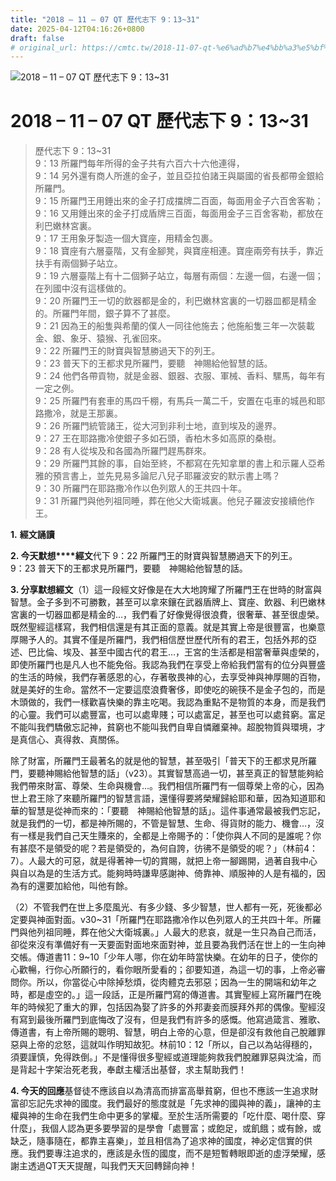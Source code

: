 ```yaml
---
title: "2018 – 11 – 07 QT 歷代志下 9：13~31"
date: 2025-04-12T04:16:26+0800
draft: false
# original_url: https://cmtc.tw/2018-11-07-qt-%e6%ad%b7%e4%bb%a3%e5%bf%97%e4%b8%8b-9%ef%bc%9a1331
---
```


![2018 – 11 – 07 QT 歷代志下 9：13~31](/images/qt.jpg   "2018 – 11 – 07 QT 歷代志下 9：13~31")

# 2018 – 11 – 07 QT 歷代志下 9：13~31

> 歷代志下 9：13~31  
> 9：13 所羅門每年所得的金子共有六百六十六他連得，  
> 9：14 另外還有商人所進的金子，並且亞拉伯諸王與屬國的省長都帶金銀給所羅門。  
> 9：15 所羅門王用錘出來的金子打成擋牌二百面，每面用金子六百舍客勒；  
> 9：16 又用錘出來的金子打成盾牌三百面，每面用金子三百舍客勒，都放在利巴嫩林宮裏。  
> 9：17 王用象牙製造一個大寶座，用精金包裹。  
> 9：18 寶座有六層臺階，又有金腳凳，與寶座相連。寶座兩旁有扶手，靠近扶手有兩個獅子站立。  
> 9：19 六層臺階上有十二個獅子站立，每層有兩個：左邊一個，右邊一個；在列國中沒有這樣做的。  
> 9：20 所羅門王一切的飲器都是金的，利巴嫩林宮裏的一切器皿都是精金的。所羅門年間，銀子算不了甚麼。  
> 9：21 因為王的船隻與希蘭的僕人一同往他施去；他施船隻三年一次裝載金、銀、象牙、猿猴、孔雀回來。  
> 9：22 所羅門王的財寶與智慧勝過天下的列王。  
> 9：23 普天下的王都求見所羅門，要聽　神賜給他智慧的話。  
> 9：24 他們各帶貢物，就是金器、銀器、衣服、軍械、香料、騾馬，每年有一定之例。  
> 9：25 所羅門有套車的馬四千棚，有馬兵一萬二千，安置在屯車的城邑和耶路撒冷，就是王那裏。  
> 9：26 所羅門統管諸王，從大河到非利士地，直到埃及的邊界。  
> 9：27 王在耶路撒冷使銀子多如石頭，香柏木多如高原的桑樹。  
> 9：28 有人從埃及和各國為所羅門趕馬群來。  
> 9：29 所羅門其餘的事，自始至終，不都寫在先知拿單的書上和示羅人亞希雅的預言書上，並先見易多論尼八兒子耶羅波安的默示書上嗎？  
> 9：30 所羅門在耶路撒冷作以色列眾人的王共四十年。  
> 9：31 所羅門與他列祖同睡，葬在他父大衛城裏。他兒子羅波安接續他作王。

**1.** **經文誦讀**

**2. 今天默想****經文**代下 9：22 所羅門王的財寶與智慧勝過天下的列王。  
9：23 普天下的王都求見所羅門，要聽　神賜給他智慧的話。

**3. 分享默想經文**（1）這一段經文好像是在大大地誇耀了所羅門王在世時的財富與智慧。金子多到不可勝數，甚至可以拿來鑲在武器盾牌上、寶座、飲器、利巴嫩林宮裏的一切器皿都是精金的…，我們看了好像覺得很浪費，很奢華、甚至很虛榮。既然聖經這樣寫，我們相信還是有其正面的意義。就是其實上帝是很豐富，也樂意厚賜予人的。其實不僅是所羅門，我們相信歷世歷代所有的君王，包括外邦的亞述、巴比倫、埃及、甚至中國古代的君王…，王宮的生活都是相當奢華與虛榮的，即使所羅門也是凡人也不能免俗。我認為我們在享受上帝給我們當有的位分與豐盛的生活的時候，我們存著感恩的心，存著敬畏神的心，去享受神與神厚賜的百物，就是美好的生命。當然不一定要這麼浪費奢侈，即使吃的碗筷不是金子包的，而是木頭做的，我們一樣歡喜快樂的靠主吃喝。我認為重點不是物質的本身，而是我們的心靈。我們可以處豐富，也可以處卑賤；可以處富足，甚至也可以處貧窮。富足不能叫我們驕傲忘記神，貧窮也不能叫我們自卑自憐離棄神。超脫物質與環境，才是真信心、真得救、真關係。

除了財富，所羅門王最著名的就是他的智慧，甚至吸引「普天下的王都求見所羅門，要聽神賜給他智慧的話」（v23）。其實智慧高過一切，甚至真正的智慧能夠給我們帶來財富、尊榮、生命與機會…。我們相信所羅門有一個尊榮上帝的心，因為世上君王除了來聽所羅門的智慧言語，還懂得要將榮耀歸給耶和華，因為知道耶和華的智慧是從神而來的：「要聽　神賜給他智慧的話」。這件事通常最被我們忘記，就是我們的一切，都是神所賜的，不管是智慧、生命、得貨財的能力、機會…，沒有一樣是我們自己天生賺來的，全都是上帝賜予的：「使你與人不同的是誰呢？你有甚麼不是領受的呢？若是領受的，為何自誇，彷彿不是領受的呢？」（林前4：7）。人最大的可惡，就是得著神一切的賞賜，就把上帝一腳踢開，過著自我中心與自以為是的生活方式。能夠時時謙卑感謝神、倚靠神、順服神的人是有福的，因為有的還要加給他，叫他有餘。

（2）不管我們在世上多麼風光、有多少錢、多少智慧，世人都有一死，死後都必定要與神面對面。v30~31「所羅門在耶路撒冷作以色列眾人的王共四十年。所羅門與他列祖同睡，葬在他父大衛城裏。」人最大的悲哀，就是一生只為自己而活，卻從來沒有準備好有一天要面對面地來面對神，並且要為我們活在世上的一生向神交帳。傳道書11：9~10「少年人哪，你在幼年時當快樂。在幼年的日子，使你的心歡暢，行你心所願行的，看你眼所愛看的；卻要知道，為這一切的事，上帝必審問你。所以，你當從心中除掉愁煩，從肉體克去邪惡；因為一生的開端和幼年之時，都是虛空的。」這一段話，正是所羅門寫的傳道書。其實聖經上寫所羅門在晚年的時候犯了重大的罪，包括因為娶了許多的外邦妻妾而膜拜外邦的偶像。聖經沒有寫到最後所羅門到底悔改了沒有，但是我們有許多的感慨。他寫過箴言、雅歌、傳道書，有上帝所賜的聰明、智慧，明白上帝的心意，但是卻沒有救他自己脫離罪惡與上帝的忿怒，這就叫作明知故犯。林前10：12「所以，自己以為站得穩的，須要謹慎，免得跌倒。」不是懂得很多聖經或道理能夠救我們脫離罪惡與沈淪，而是背起十字架治死老我，奉獻主權活出基督，求主幫助我們！

**4. 今天的回應**基督徒不應該自以為清高而排富高舉貧窮，但也不應該一生追求財富卻忘記先求神的國度。我們最好的態度就是「先求神的國與神的義」，讓神的主權與神的生命在我們生命中更多的掌權。至於生活所需要的「吃什麼、喝什麼、穿什麼」，我個人認為更多要學習的是學會「處豐富；或飽足，或飢餓；或有餘，或缺乏，隨事隨在，都靠主喜樂」，並且相信為了追求神的國度，神必定信實的供應。我們要專注追求的，應該是永恆的國度，而不是短暫轉眼即逝的虛浮榮耀，感謝主透過QT天天提醒，叫我們天天回轉歸向神！